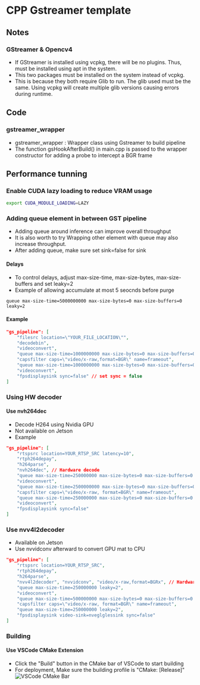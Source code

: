 # CPP Gstreamer template



## Notes

### GStreamer & Opencv4
- If GStreamer is installed using vcpkg, there will be no plugins. Thus, must be installed using apt in the system.
- This two packages must be installed on the system instead of vcpkg.
- This is because they both require Glib to run. The glib used must be the same. Using vcpkg will create multiple glib versions causing errors during runtime.



## Code
### gstreamer_wrapper
- gstreamer_wrapper : Wrapper class using Gstreamer to build pipeline
- The function gsHookAfterBuild() in main.cpp is passed to the wrapper constructor for adding a probe to intercept a BGR frame



## Performance tunning

### Enable CUDA lazy loading to reduce VRAM usage
```bash
export CUDA_MODULE_LOADING=LAZY
```




### Adding queue element in between GST pipeline
- Adding queue around inference can improve overall throughput
- It is also worth to try Wrapping other element with queue may also increase throughput.
- After adding queue, make sure set sink=false for sink

#### Delays
- To control delays, adjust max-size-time, max-size-bytes, max-size-buffers and set leaky=2
- Example of allowing accumulate at most 5 seocnds before purge
```
queue max-size-time=5000000000 max-size-bytes=0 max-size-buffers=0 leaky=2
```

#### Example
```json
"gs_pipeline": [
    "filesrc location=\"YOUR_FILE_LOCATION\"",
    "decodebin", 
    "videoconvert",
    "queue max-size-time=1000000000 max-size-bytes=0 max-size-buffers=0 leaky=2", // Add queue
    "capsfilter caps=\"video/x-raw,format=BGR\" name=frameout",
    "queue max-size-time=1000000000 max-size-bytes=0 max-size-buffers=0 leaky=2", // Add queue
    "videoconvert",
    "fpsdisplaysink sync=false" // set sync = false
]
```


### Using HW decoder
#### Use nvh264dec
- Decode H264 using Nvidia GPU
- Not available on Jetson
- Example
```json
"gs_pipeline": [
    "rtspsrc location=YOUR_RTSP_SRC latency=10",
    "rtph264depay",
    "h264parse",
    "nvh264dec", // Hardware decode
    "queue max-size-time=250000000 max-size-bytes=0 max-size-buffers=0 leaky=2",
    "videoconvert",
    "queue max-size-time=2500000000 max-size-bytes=0 max-size-buffers=0 leaky=2",
    "capsfilter caps=\"video/x-raw, format=BGR\" name=frameout",
    "queue max-size-time=250000000 max-size-bytes=0 max-size-buffers=0 leaky=2",
    "videoconvert",
    "fpsdisplaysink sync=false"
]
```

### Use nvv4l2decoder
- Available on Jetson
- Use nvvidconv afterward to convert GPU mat to CPU
```json
"gs_pipeline": [
    "rtspsrc location=YOUR_RTSP_SRC",
    "rtph264depay",
    "h264parse",
    "nvv4l2decoder", "nvvidconv", "video/x-raw,format=BGRx", // Hardware decode
    "queue max-size-time=250000000 leaky=2",
    "videoconvert",
    "queue max-size-time=500000000 max-size-bytes=0 max-size-buffers=0 leaky=2",
    "capsfilter caps=\"video/x-raw, format=BGR\" name=frameout",
    "queue max-size-time=250000000 leaky=2",
    "fpsdisplaysink video-sink=nveglglessink sync=false"
]
```


### Building

#### Use VSCode CMake Extension
- Click the "Build" button in the CMake bar of VSCode to start building
- For deployment, Make sure the building profile is "CMake: [Release]"
![VSCode CMake Bar](images/readme_template_vscode_bar.png)
